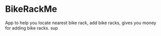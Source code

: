 BikeRackMe
==========

App to help you locate nearest bike rack, add bike racks, gives you money for adding bike racks.
sup
